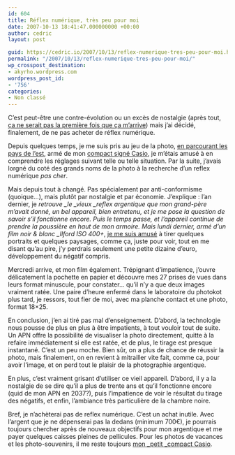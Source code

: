 ```yaml
---
id: 604
title: Réflex numérique, très peu pour moi
date: 2007-10-13 18:41:47.000000000 +00:00
author: cedric
layout: post

guid: https://cedric.io/2007/10/13/reflex-numerique-tres-peu-pour-moi.html
permalink: "/2007/10/13/reflex-numerique-tres-peu-pour-moi/"
wp_crosspost_destination:
- akyrho.wordpress.com
wordpress_post_id:
- '756'
categories:
- Non classé
---
```

C’est peut-être une contre-évolution ou un excès de nostalgie (après tout, [ça ne serait pas la première fois que ça m’arrive](/blog/2007/08/12/rss-et-journaux-papiers/)) mais j’ai décidé, finalement, de ne pas acheter de réflex numérique.

Depuis quelques temps, je me suis pris au jeu de la photo, [en parcourant les pays de l’est](http://www.parenthese.be/tag/Eurotrip_2007/), armé de mon [compact signé Casio](/blog/2006/04/22/casion-exilim-ex-z120/), je m’étais amusé à en comprendre les réglages suivant telle ou telle situation. Par la suite, j’avais lorgné du coté des grands noms de la photo à la recherche d’un reflex numérique _pas cher_.

Mais depuis tout à changé. Pas spécialement par anti-conformisme (quoique…), mais plutôt par nostalgie et par économie. J’explique : l’an dernier, je _retrouve \_le \_vieux \_reflex argentique que mon grand-père m’avait donné, un bel appareil, bien entretenu, et je me pose la question de savoir s’il fonctionne encore. Puis le temps passe, et l’appareil continue de prendre la poussière en haut de mon armoire. Mais lundi dernier, armé d’un film noir & blanc \_Ilford ISO 400+_, [je me suis amusé](http://twitter.com/7star/statuses/320536912) à tirer quelques portraits et quelques paysages, comme ça, juste pour voir, tout en me disant qu’au pire, j’y perdrais seulement une petite dizaine d’euro, développement du négatif compris.

Mercredi arrive, et mon film également. Trépignant d’impatience, j’ouvre délicatement la pochette en papier et découvre mes 27 prises de vues dans leurs format minuscule, pour constater… qu’il n’y a que deux images vraiment ratée. Une paire d’heure enfermé dans le laboratoire du photokot plus tard, je ressors, tout fier de moi, avec ma planche contact et une photo, format 18&#215;25.

En conclusion, j’en ai tiré pas mal d’enseignement. D’abord, la technologie nous pousse de plus en plus à être impatients, à tout vouloir tout de suite. Un APN offre la possibilité de visualiser la photo directement, quitte à la refaire immédiatement si elle est ratée, et de plus, le tirage est presque instantané. C’est un peu moche. Bien sûr, on a plus de chance de réussir la photo, mais finalement, on en revient à mitrailler vite fait, comme ca, pour avoir l’image, et on perd tout le plaisir de la photographie argentique.

En plus, c’est vraiment grisant d’utiliser ce vieil appareil. D’abord, il y a la nostalgie de se dire qu’il a plus de trente ans et qu’il fonctionne encore (quid de mon APN en 2037?), puis l’impatience de voir le résultat du tirage des négatifs, et enfin, l’ambiance très particulière de la chambre noire.

Bref, je n’achèterai pas de reflex numérique. C’est un achat inutile. Avec l’argent que je ne dépenserai pas la dedans (minimum 700€), je pourrais toujours chercher après de nouveaux objectifs pour mon argentique et me payer quelques caisses pleines de pellicules. Pour les photos de vacances et les photo-souvenirs, il me reste toujours [mon \_petit \_compact Casio](/blog/2006/04/22/casion-exilim-ex-z120/).